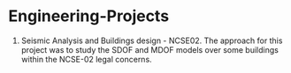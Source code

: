 # Engineering-Projects

1. Seismic Analysis and Buildings design - NCSE02. The approach for this project was to study the SDOF and MDOF models over some buildings within the NCSE-02 legal concerns.

